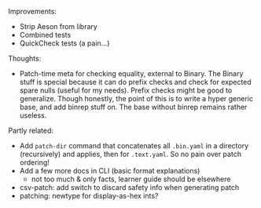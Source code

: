 Improvements:

  * Strip Aeson from library
  * Combined tests
  * QuickCheck tests (a pain...)

Thoughts:

  * Patch-time meta for checking equality, external to Binary. The Binary stuff
    is special because it can do prefix checks and check for expected spare
    nulls (useful for my needs). Prefix checks might be good to generalize.
    Though honestly, the point of this is to write a hyper generic base, and add
    binrep stuff on. The base without binrep remains rather useless.

Partly related:

  * Add `patch-dir` command that concatenates all `.bin.yaml` in a directory
    (recursively) and applies, then for `.text.yaml`. So no pain over patch
    ordering!
  * Add a few more docs in CLI (basic format explanations)
    * not too much & only facts, learner guide should be elsewhere
  * csv-patch: add switch to discard safety info when generating patch
  * patching: newtype for display-as-hex ints?
